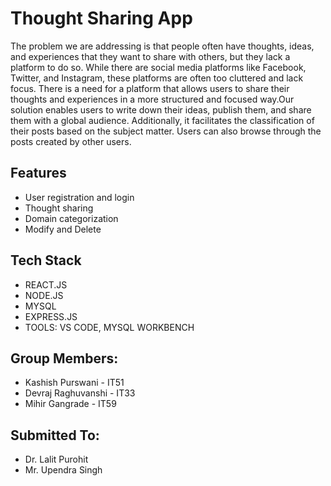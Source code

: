 # Thought Sharing App

The problem we are addressing is that people often have thoughts, ideas, and experiences that they want to share with others, but they lack a platform to do so. While there are social media platforms like Facebook, Twitter, and Instagram, these platforms are often too cluttered and lack focus. There is a need for a platform that allows users to share their thoughts and experiences in a more structured and focused way.Our solution enables users to write down their ideas, publish them, and share them with a global audience. Additionally, it facilitates the classification of their posts based on the subject matter. Users can also browse through the posts created by other users.


## Features

- User registration and login
- Thought sharing
- Domain categorization
- Modify and Delete

## Tech Stack
- REACT.JS
- NODE.JS
- MYSQL
- EXPRESS.JS
- TOOLS: VS CODE, MYSQL WORKBENCH

## Group Members:
- Kashish Purswani - IT51
- Devraj Raghuvanshi - IT33
- Mihir Gangrade - IT59

## Submitted To:
- Dr. Lalit Purohit
- Mr. Upendra Singh

